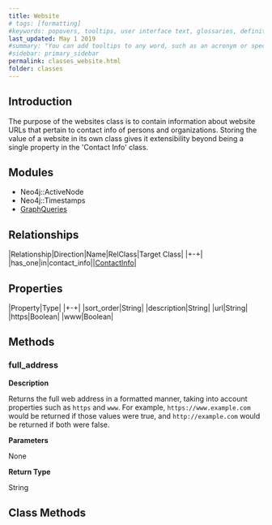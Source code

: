 ```yaml
---
title: Website
# tags: [formatting]
#keywords: popovers, tooltips, user interface text, glossaries, definitions
last_updated: May 1 2019
#summary: "You can add tooltips to any word, such as an acronym or specialized term. Tooltips work well for glossary definitions, because you don't have to keep repeating the definition, nor do you assume the reader already knows the word's meaning."
#sidebar: primary_sidebar
permalink: classes_website.html
folder: classes
---
```


## Introduction

The purpose of the websites class is to contain information about website URLs that pertain to contact info of persons and organizations. Storing the value of a website in its own class gives it extensibility beyond being a single property in the 'Contact Info' class.

## Modules

* Neo4j::ActiveNode
* Neo4j::Timestamps
* [GraphQueries](/modules_graph_queries.html)

## Relationships

|Relationship|Direction|Name|RelClass|Target Class|
|+-+|
|has_one|in|contact_info||[ContactInfo](/classes_contact_info.html)|

## Properties

|Property|Type|
|+-+|
|sort_order|String|
|description|String|
|url|String|
|https|Boolean|
|www|Boolean|

## Methods

### full_address

__Description__

Returns the full web address in a formatted manner, taking into account properties such as `https` and `www`. For example, `https://www.example.com` would be returned if those values were true, and `http://example.com` would be returned if both were false.

__Parameters__

None

__Return Type__

String

## Class Methods

